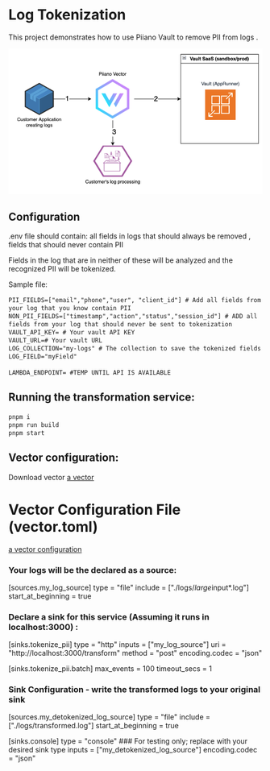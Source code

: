 # Log Tokenization 

This project demonstrates how to use Piiano Vault to remove PII from logs .

![image info](./flow.png)

## Configuration
 .env file should contain:
 all fields in logs that should always be removed , 
 fields that should never contain PII

 Fields in the log that are in neither of these will be analyzed and the recognized PII will be tokenized. 

 Sample file:
 ```
PII_FIELDS=["email","phone","user", "client_id"] # Add all fields from your log that you know contain PII 
NON_PII_FIELDS=["timestamp","action","status","session_id"] # ADD all fields from your log that should never be sent to tokenization
VAULT_API_KEY= # Your vault API KEY
VAULT_URL=# Your vault URL
LOG_COLLECTION="my-logs" # The collection to save the tokenized fields
LOG_FIELD="myField" 

LAMBDA_ENDPOINT= #TEMP UNTIL API IS AVAILABLE
```

## Running the transformation service:

```
pnpm i
pnpm run build
pnpm start

```

## Vector configuration:

Download vector [a vector](https://vector.dev/docs/setup/quickstart/)

# Vector Configuration File (vector.toml)

[a vector configuration](vector.toml)
### Your logs will be the declared as a source:

[sources.my_log_source]
  type = "file"
  include = ["./logs/*large*input*.log"]
  start_at_beginning = true


### Declare a sink for this service (Assuming it runs in localhost:3000) :

[sinks.tokenize_pii]
  type = "http"
  inputs = ["my_log_source"]
  uri = "http://localhost:3000/transform"
  method = "post"
  encoding.codec = "json"
  
[sinks.tokenize_pii.batch]
    max_events = 100
    timeout_secs = 1

### Sink Configuration - write the transformed logs to your original sink

[sources.my_detokenized_log_source]
  type = "file"
  include = ["./logs/transformed.log"]
  start_at_beginning = true

[sinks.console]
  type = "console"  ### For testing only; replace with your desired sink type
  inputs = ["my_detokenized_log_source"]
  encoding.codec = "json"
